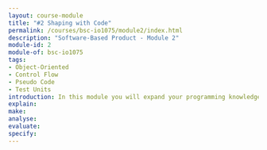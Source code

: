 ```yaml
---
layout: course-module
title: "#2 Shaping with Code"
permalink: /courses/bsc-io1075/module2/index.html
description: "Software-Based Product - Module 2"
module-id: 2
module-of: bsc-io1075
tags:
- Object-Oriented
- Control Flow
- Pseudo Code
- Test Units
introduction: In this module you will expand your programming knowledge with Object-Oriented paradigm. You will apply these concepts in combination with control flow to shape the behaviour of your GoodNight Lamp such as pulsating and breathing with various colors. You will experiment with Test Units in order to validate the behaviour of your Lamp.
explain:
make:
analyse:
evaluate:
specify:
---
```



